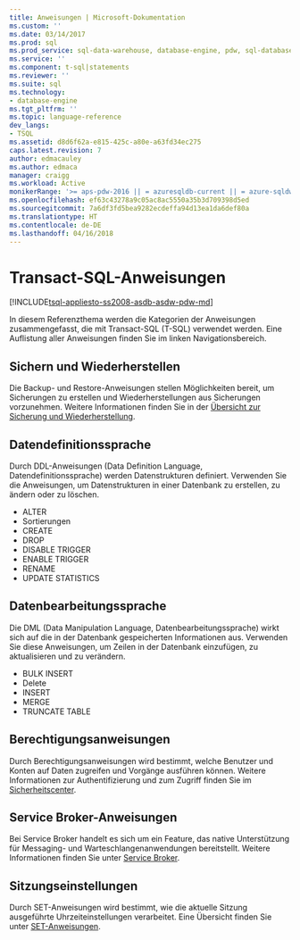 ```yaml
---
title: Anweisungen | Microsoft-Dokumentation
ms.custom: ''
ms.date: 03/14/2017
ms.prod: sql
ms.prod_service: sql-data-warehouse, database-engine, pdw, sql-database
ms.service: ''
ms.component: t-sql|statements
ms.reviewer: ''
ms.suite: sql
ms.technology:
- database-engine
ms.tgt_pltfrm: ''
ms.topic: language-reference
dev_langs:
- TSQL
ms.assetid: d8d6f62a-e815-425c-a80e-a63fd34ec275
caps.latest.revision: 7
author: edmacauley
ms.author: edmaca
manager: craigg
ms.workload: Active
monikerRange: '>= aps-pdw-2016 || = azuresqldb-current || = azure-sqldw-latest || >= sql-server-2016 || = sqlallproducts-allversions'
ms.openlocfilehash: ef63c43278a9c05ac8ac5550a35b3d709398d5ed
ms.sourcegitcommit: 7a6df3fd5bea9282ecdeffa94d13ea1da6def80a
ms.translationtype: HT
ms.contentlocale: de-DE
ms.lasthandoff: 04/16/2018
---
```

# <a name="transact-sql-statements"></a>Transact-SQL-Anweisungen
[!INCLUDE[tsql-appliesto-ss2008-asdb-asdw-pdw-md](../../includes/tsql-appliesto-ss2008-asdb-asdw-pdw-md.md)]

In diesem Referenzthema werden die Kategorien der Anweisungen zusammengefasst, die mit Transact-SQL (T-SQL) verwendet werden. Eine Auflistung aller Anweisungen finden Sie im linken Navigationsbereich.

## <a name="backup-and-restore"></a>Sichern und Wiederherstellen
Die Backup- und Restore-Anweisungen stellen Möglichkeiten bereit, um Sicherungen zu erstellen und Wiederherstellungen aus Sicherungen vorzunehmen.  Weitere Informationen finden Sie in der [Übersicht zur Sicherung und Wiederherstellung](../../relational-databases/backup-restore/back-up-and-restore-of-sql-server-databases.md).

## <a name="data-definition-language"></a>Datendefinitionssprache
Durch DDL-Anweisungen (Data Definition Language, Datendefinitionssprache) werden Datenstrukturen definiert. Verwenden Sie die Anweisungen, um Datenstrukturen in einer Datenbank zu erstellen, zu ändern oder zu löschen.
- ALTER
- Sortierungen
- CREATE
- DROP
- DISABLE TRIGGER
- ENABLE TRIGGER
- RENAME
- UPDATE STATISTICS

## <a name="data-manipulation-language"></a>Datenbearbeitungssprache
Die DML (Data Manipulation Language, Datenbearbeitungssprache) wirkt sich auf die in der Datenbank gespeicherten Informationen aus. Verwenden Sie diese Anweisungen, um Zeilen in der Datenbank einzufügen, zu aktualisieren und zu verändern.

- BULK INSERT
- Delete
- INSERT
- MERGE
- TRUNCATE TABLE

## <a name="permissions-statements"></a>Berechtigungsanweisungen
Durch Berechtigungsanweisungen wird bestimmt, welche Benutzer und Konten auf Daten zugreifen und Vorgänge ausführen können. Weitere Informationen zur Authentifizierung und zum Zugriff finden Sie im [Sicherheitscenter](../../relational-databases/security/security-center-for-sql-server-database-engine-and-azure-sql-database.md).

## <a name="service-broker-statements"></a>Service Broker-Anweisungen
Bei Service Broker handelt es sich um ein Feature, das native Unterstützung für Messaging- und Warteschlangenanwendungen bereitstellt. Weitere Informationen finden Sie unter [Service Broker](../../relational-databases/service-broker/event-notifications.md).

## <a name="session-settings"></a>Sitzungseinstellungen
Durch SET-Anweisungen wird bestimmt, wie die aktuelle Sitzung ausgeführte Uhrzeiteinstellungen verarbeitet. Eine Übersicht finden Sie unter [SET-Anweisungen](set-statements-transact-sql.md).
